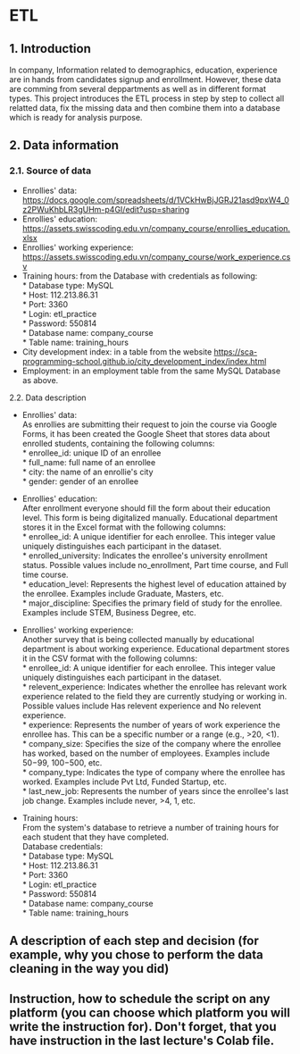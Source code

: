 # ETL

## 1. Introduction
In company, Information related to demographics, education, experience are in hands from candidates signup and enrollment.
However, these data are comming from several deppartments as well as in different format types.
This project introduces the ETL process in step by step to collect all relatted data, fix the missing data and then combine them into a database which is ready for analysis purpose.

## 2. Data information
### 2.1. Source of data
- Enrollies' data: https://docs.google.com/spreadsheets/d/1VCkHwBjJGRJ21asd9pxW4_0z2PWuKhbLR3gUHm-p4GI/edit?usp=sharing
- Enrollies' education: https://assets.swisscoding.edu.vn/company_course/enrollies_education.xlsx
- Enrollies' working experience: https://assets.swisscoding.edu.vn/company_course/work_experience.csv
- Training hours: from the Database with credentials as following: \
       * Database type: MySQL \
       * Host: 112.213.86.31 \
       * Port: 3360 \
       * Login: etl_practice \
       * Password: 550814 \
       * Database name: company_course \
       * Table name: training_hours
- City development index: in a table from the website https://sca-programming-school.github.io/city_development_index/index.html
- Employment: in an employment table from the same MySQL Database as above.

2.2. Data description
- Enrollies' data: \
  As enrollies are submitting their request to join the course via Google Forms, it has been created the Google Sheet that stores data about enrolled students, containing the following columns: \
       * enrollee_id: unique ID of an enrollee \
       * full_name: full name of an enrollee \
       * city: the name of an enrollie's city \
       * gender: gender of an enrollee
  
- Enrollies' education: \
  After enrollment everyone should fill the form about their education level. This form is being digitalized manually. Educational department stores it in the Excel format with the following columns: \
       * enrollee_id: A unique identifier for each enrollee. This integer value uniquely distinguishes each participant in the dataset. \
       * enrolled_university: Indicates the enrollee's university enrollment status. Possible values include no_enrollment, Part time course, and Full time course. \
       * education_level: Represents the highest level of education attained by the enrollee. Examples include Graduate, Masters, etc. \
       * major_discipline: Specifies the primary field of study for the enrollee. Examples include STEM, Business Degree, etc.

- Enrollies' working experience: \
  Another survey that is being collected manually by educational department is about working experience. Educational department stores it in the CSV format with the following columns: \
       * enrollee_id: A unique identifier for each enrollee. This integer value uniquely distinguishes each participant in the dataset. \
       * relevent_experience: Indicates whether the enrollee has relevant work experience related to the field they are currently studying or working in. Possible values include Has relevent           experience and No relevent experience. \
       * experience: Represents the number of years of work experience the enrollee has. This can be a specific number or a range (e.g., >20, <1). \
       * company_size: Specifies the size of the company where the enrollee has worked, based on the number of employees. Examples include 50−99, 100−500, etc. \
       * company_type: Indicates the type of company where the enrollee has worked. Examples include Pvt Ltd, Funded Startup, etc. \
       * last_new_job: Represents the number of years since the enrollee's last job change. Examples include never, >4, 1, etc.

- Training hours: \
  From the system's database to retrieve a number of training hours for each student that they have completed. \
  Database credentials: \
      * Database type: MySQL \
      * Host: 112.213.86.31 \
      * Port: 3360 \
      * Login: etl_practice \
      * Password: 550814 \
      * Database name: company_course \
      * Table name: training_hours

## A description of each step and decision (for example, why you chose to perform the data cleaning in the way you did)

## Instruction, how to schedule the script on any platform (you can choose which platform you will write the instruction for). Don't forget, that you have instruction in the last lecture's Colab file.
